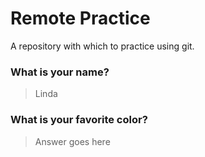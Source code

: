 # Remote Practice

A repository with which to practice using git.

### What is your name?

> Linda


### What is your favorite color?

> Answer goes here